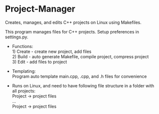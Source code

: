 # Project-Manager
Creates, manages, and edits C++ projects on Linux using Makefiles.  

This program manages files for C++ projects. Setup preferences in settings.py.  

* Functions:  
      1) Create - create new project, add files  
      2) Build - auto generate Makefile, compile project, compress project  
      3) Edit - add files to project  

* Templating:  
      Program auto template main.cpp, .cpp, and .h files for convenience  

* Runs on Linux, and need to have following file structure in a folder with all projects:  
            Project -> project files  
            ...  
            Project -> project files  
